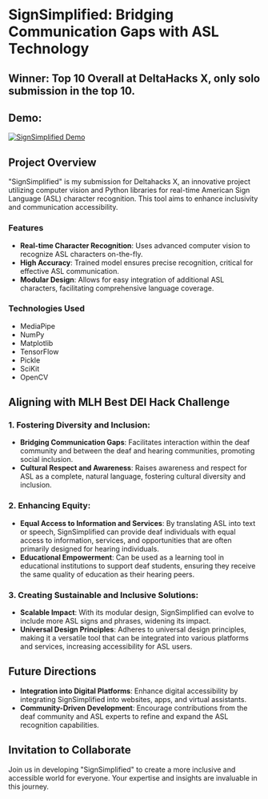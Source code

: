 # SignSimplified: Bridging Communication Gaps with ASL Technology

## Winner: Top 10 Overall at DeltaHacks X, only solo submission in the top 10.

## Demo:

[![SignSimplified Demo](https://img.youtube.com/vi/LEG_QU8YR8I/0.jpg)](https://youtu.be/LEG_QU8YR8I)

## Project Overview

"SignSimplified" is my submission for Deltahacks X, an innovative project utilizing computer vision and Python libraries for real-time American Sign Language (ASL) character recognition. This tool aims to enhance inclusivity and communication accessibility.

### Features

- **Real-time Character Recognition**: Uses advanced computer vision to recognize ASL characters on-the-fly.
- **High Accuracy**: Trained model ensures precise recognition, critical for effective ASL communication.
- **Modular Design**: Allows for easy integration of additional ASL characters, facilitating comprehensive language coverage.

### Technologies Used

- MediaPipe
- NumPy
- Matplotlib
- TensorFlow
- Pickle
- SciKit
- OpenCV

## Aligning with MLH Best DEI Hack Challenge

### 1. Fostering Diversity and Inclusion:

- **Bridging Communication Gaps**: Facilitates interaction within the deaf community and between the deaf and hearing communities, promoting social inclusion.
- **Cultural Respect and Awareness**: Raises awareness and respect for ASL as a complete, natural language, fostering cultural diversity and inclusion.

### 2. Enhancing Equity:

- **Equal Access to Information and Services**: By translating ASL into text or speech, SignSimplified can provide deaf individuals with equal access to information, services, and opportunities that are often primarily designed for hearing individuals.
- **Educational Empowerment**: Can be used as a learning tool in educational institutions to support deaf students, ensuring they receive the same quality of education as their hearing peers.

### 3. Creating Sustainable and Inclusive Solutions:

- **Scalable Impact**: With its modular design, SignSimplified can evolve to include more ASL signs and phrases, widening its impact.
- **Universal Design Principles**: Adheres to universal design principles, making it a versatile tool that can be integrated into various platforms and services, increasing accessibility for ASL users.

## Future Directions

- **Integration into Digital Platforms**: Enhance digital accessibility by integrating SignSimplified into websites, apps, and virtual assistants.
- **Community-Driven Development**: Encourage contributions from the deaf community and ASL experts to refine and expand the ASL recognition capabilities.

## Invitation to Collaborate

Join us in developing "SignSimplified" to create a more inclusive and accessible world for everyone. Your expertise and insights are invaluable in this journey.
